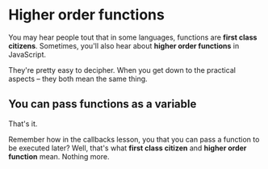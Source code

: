 # Higher order functions

You may hear people tout that in some languages, functions are **first class citizens**. Sometimes, you'll also hear about **higher order functions** in JavaScript.

They're pretty easy to decipher. When you get down to the practical aspects – they both mean the same thing.

## You can pass functions as a variable

That's it.

Remember how in the callbacks lesson, you that you can pass a function to be executed later? Well, that's what **first class citizen** and **higher order function** mean. Nothing more.

